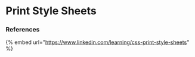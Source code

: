 # Print Style Sheets

###

### References

{% embed url="https://www.linkedin.com/learning/css-print-style-sheets" %}

